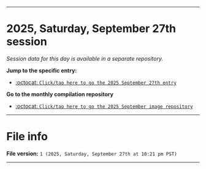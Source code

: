 
***

# 2025, Saturday, September 27th session

_Session data for this day is available in a separate repository._

**Jump to the specific entry:**

- [:octocat: `Click/tap here to go the 2025 September 27th entry`](https://github.com/seanpm2001/SeansLifeArchive_Images_ModernSmurfsVillage_Y2025_V9/tree/SeansLifeArchive_ModernSmurfsVillage_Y2025_V9_Main-dev/2025/09_September/27/)

**Go to the monthly compilation repository**

- [:octocat: `Click/tap here to go the 2025 September image repository`](https://github.com/seanpm2001/SeansLifeArchive_Images_ModernSmurfsVillage_Y2025_V9/)

***

# File info

**File version:** `1 (2025, Saturday, September 27th at 10:21 pm PST)`

***
